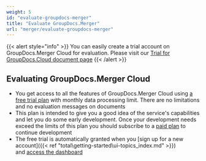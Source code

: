 ```yaml
---
weight: 5
id: "evaluate-groupdocs-merger"
title: "Evaluate GroupDocs.Merger"
url: "merger/evaluate-groupdocs-merger"
---
```


{{< alert style="info" >}}
You can easily create a trial account on GroupDocs.Merger Cloud for evaluation. Please visit our [Trial for GroupDocs.Cloud document page](https://purchase.groupdocs.cloud/trial)
{{< /alert >}}

## Evaluating GroupDocs.Merger Cloud ##

* You get access to all the features of GroupDocs.Merger Cloud using [a free trial plan](https://purchase.groupdocs.cloud/trial) with monthly data processing limit. There are no limitations and no evaluation messages on documents
* This plan is intended to give you a good idea of the service's capabilities and let you do some early development. Once your development needs exceed the limits of this plan you should subscribe to a [paid plan](https://purchase.groupdocs.cloud/pricing) to continue development
* The free trial is automatically granted when you [sign up for a new account]({{< ref "total\getting-started\ui-topics\_index.md" >}}) and [access the dashboard](https://dashboard.groupdocs.cloud/)